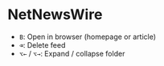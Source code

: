 # NetNewsWire

- `B`: Open in browser (homepage or article)
- `⌫`: Delete feed
- `⌥←` / `⌥→`: Expand / collapse folder
